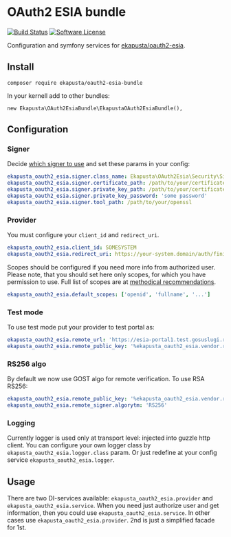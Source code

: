 OAuth2 ESIA bundle
==================

[![Build Status](https://travis-ci.org/ekapusta/oauth2-esia-bundle.svg?branch=develop)](https://travis-ci.org/ekapusta/oauth2-esia-bundle)
[![Software License](https://img.shields.io/badge/license-MIT-brightgreen.svg)](https://github.com/ekapusta/oauth2-esia-bundle/blob/develop/LICENSE.md)
<a href="https://esia.gosuslugi.ru/"><img src="https://esia.gosuslugi.ru/idp/resources/img/flt/ru/logo-simple.png" height="16" /></a>

Configuration and symfony services for [ekapusta/oauth2-esia](https://github.com/ekapusta/oauth2-esia).


Install
-------

`composer require ekapusta/oauth2-esia-bundle`

In your kernell add to other bundles:

`new Ekapusta\OAuth2EsiaBundle\EkapustaOAuth2EsiaBundle(),`


Configuration
-------------

### Signer

Decide [which signer to use](https://github.com/ekapusta/oauth2-esia#which-signer-to-use) and
set these params in your config:

```yaml
ekapusta_oauth2_esia.signer.class_name: Ekapusta\OAuth2Esia\Security\Signer\OpensslCli
ekapusta_oauth2_esia.signer.certificate_path: /path/to/your/certificate/with/public-key-inside.cer
ekapusta_oauth2_esia.signer.private_key_path: /path/to/your/certificates/private.key
ekapusta_oauth2_esia.signer.private_key_password: 'some password'
ekapusta_oauth2_esia.signer.tool_path: /path/to/your/openssl
```

### Provider

You must configure your `client_id` and `redirect_uri`.

```yaml
ekapusta_oauth2_esia.client_id: SOMESYSTEM
ekapusta_oauth2_esia.redirect_uri: https://your-system.domain/auth/finish
```

Scopes should be configured if you need more info from authorized user.
Please note, that you should set here only scopes, for which you have permission to use.
Full list of scopes are at [methodical recommendations](http://minsvyaz.ru/ru/documents/?type=50&directions=13).

```yaml
ekapusta_oauth2_esia.default_scopes: ['openid', 'fullname', '...']
```


### Test mode

To use test mode put your provider to test portal as:

```yaml
ekapusta_oauth2_esia.remote_url: 'https://esia-portal1.test.gosuslugi.ru'
ekapusta_oauth2_esia.remote_public_key: '%ekapusta_oauth2_esia.vendor.resources_path%/esia.test.public.key'
```


### RS256 algo

By default we now use GOST algo for remote verification. To use RSA RS256:

```yaml
ekapusta_oauth2_esia.remote_public_key: '%ekapusta_oauth2_esia.vendor.resources_path%/esia.prod.public.key'
ekapusta_oauth2_esia.remote_signer.algorytm: 'RS256'
```


### Logging

Currently logger is used only at transport level: injected into guzzle http client.
You can configure your own logger class by `ekapusta_oauth2_esia.logger.class` param.
Or just redefine at your config service `ekapusta_oauth2_esia.logger`.


Usage
-----

There are two DI-services available: `ekapusta_oauth2_esia.provider` and `ekapusta_oauth2_esia.service`.
When you need just authorize user and get information, then you could use `ekapusta_oauth2_esia.service`.
In other cases use `ekapusta_oauth2_esia.provider`. 2nd is just a simplified facade for 1st.
